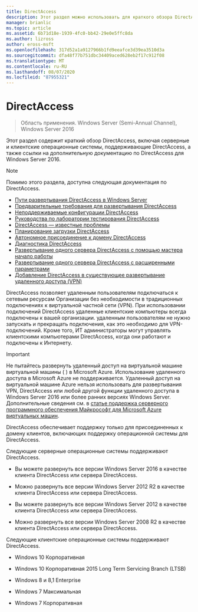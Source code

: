 ```yaml
---
title: DirectAccess
description: Этот раздел можно использовать для краткого обзора DirectAccess в Windows Server 2016.
manager: brianlic
ms.topic: article
ms.assetid: 6b71d18e-1939-4fc0-bb42-29e0e5ffc8da
ms.author: lizross
author: eross-msft
ms.openlocfilehash: 317d52a1a9127966b1fd9eeafce3d39ea3510d3a
ms.sourcegitcommit: dfa48f77b751dbc34409aced628eb2f17c912f08
ms.translationtype: MT
ms.contentlocale: ru-RU
ms.lasthandoff: 08/07/2020
ms.locfileid: "87955321"
---
```

# <a name="directaccess"></a>DirectAccess

>Область применения. Windows Server (Semi-Annual Channel), Windows Server 2016

Этот раздел содержит краткий обзор DirectAccess, включая серверные и клиентские операционные системы, поддерживающие DirectAccess, а также ссылки на дополнительную документацию по DirectAccess для Windows Server 2016.

> [!NOTE]
> Помимо этого раздела, доступна следующая документация по DirectAccess.
>
> -   [Пути развертывания DirectAccess в Windows Server](DirectAccess-Deployment-Paths-in-Windows-Server.md)
> -   [Предварительные требования для развертывания DirectAccess](Prerequisites-for-Deploying-DirectAccess.md)
> -   [Неподдерживаемые конфигурации DirectAccess](DirectAccess-Unsupported-Configurations.md)
> -   [Руководства по лаборатории тестирования DirectAccess](DirectAccess-Test-Lab-Guides.md)
> -   [DirectAccess — известные проблемы](DirectAccess-Known-Issues.md)
> -   [Планирование загрузки DirectAccess](DirectAccess-Capacity-Planning.md)
> -   [Автономное присоединение к домену DirectAccess](DirectAccess-Offline-Domain-Join.md)
> -   [Диагностика DirectAccess](Troubleshooting-DirectAccess.md)
> -   [Развертывание одного сервера DirectAccess с помощью мастера начало работы](single-server-wizard/Deploy-a-Single-DirectAccess-Server-Using-the-Getting-Started-Wizard.md)
> -   [Развертывание одного сервера DirectAccess с расширенными параметрами](single-server-advanced/Deploy-a-Single-DirectAccess-Server-with-Advanced-Settings.md)
> -   [Добавление DirectAccess в существующее развертывание удаленного доступа (VPN)](add-to-existing-vpn/Add-DirectAccess-to-an-Existing-Remote-Access-VPN-Deployment.md)

DirectAccess позволяет удаленным пользователям подключаться к сетевым ресурсам Организации без необходимости в традиционных подключениях к виртуальной частной сети (VPN). При использовании подключений DirectAccess удаленные клиентские компьютеры всегда подключены к вашей организации. удаленным пользователям не нужно запускать и прекращать подключения, как это необходимо для VPN-подключений. Кроме того, ИТ администраторы могут управлять клиентскими компьютерами DirectAccess, когда они работают и подключены к Интернету.

>[!IMPORTANT]
>Не пытайтесь развернуть удаленный доступ на виртуальной машине виртуальной машины \( \) в Microsoft Azure. Использование удаленного доступа в Microsoft Azure не поддерживается. Удаленный доступ на виртуальной машине Azure нельзя использовать для развертывания VPN, DirectAccess или любой другой функции удаленного доступа в Windows Server 2016 или более ранних версиях Windows Server. Дополнительные сведения см. в [статье поддержка серверного программного обеспечения Майкрософт для Microsoft Azure виртуальных машин](https://support.microsoft.com/help/2721672/microsoft-server-software-support-for-microsoft-azure-virtual-machines).

DirectAccess обеспечивает поддержку только для присоединенных к домену клиентов, включающих поддержку операционной системы для DirectAccess.

Следующие серверные операционные системы поддерживают DirectAccess.

-   Вы можете развернуть все версии Windows Server 2016 в качестве клиента DirectAccess или сервера DirectAccess.

-   Можно развернуть все версии Windows Server 2012 R2 в качестве клиента DirectAccess или сервера DirectAccess.

-   Вы можете развернуть все версии Windows Server 2012 в качестве клиента DirectAccess или сервера DirectAccess.

-   Можно развернуть все версии Windows Server 2008 R2 в качестве клиента DirectAccess или сервера DirectAccess.

Следующие клиентские операционные системы поддерживают DirectAccess.

-   Windows 10 Корпоративная

-   Windows 10 Корпоративная 2015 Long Term Servicing Branch (LTSB)

-   Windows 8 и 8,1 Enterprise

-   Windows 7 Максимальная

-   Windows 7 Корпоративная

